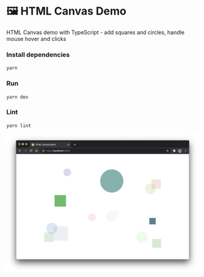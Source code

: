 # 🖼 HTML Canvas Demo

HTML Canvas demo with TypeScript - add squares and circles, handle mouse hover and clicks

### Install dependencies
```
yarn
```

### Run
```
yarn dev
```

### Lint
```
yarn lint
```

![Alt text](/assets/screenshot.png "Optional Title")
